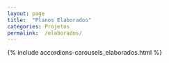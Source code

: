 ```yaml
---
layout: page
title:  "Planos Elaborados"
categories: Projetos
permalink:  /elaborados/
---
```


<div>{% include accordions-carousels_elaborados.html %}</div>